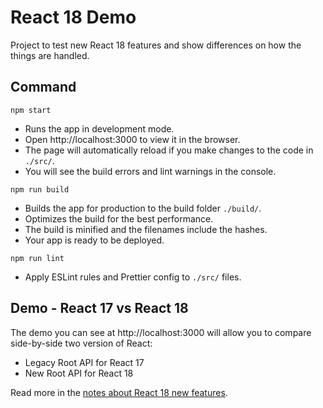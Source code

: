 # React 18 Demo

Project to test new React 18 features and show differences on how the things are handled.

## Command

`npm start`

-   Runs the app in development mode.
-   Open http://localhost:3000 to view it in the browser.
-   The page will automatically reload if you make changes to the code in `./src/`.
-   You will see the build errors and lint warnings in the console.

`npm run build`

-   Builds the app for production to the build folder `./build/`.
-   Optimizes the build for the best performance.
-   The build is minified and the filenames include the hashes.
-   Your app is ready to be deployed.

`npm run lint`

-   Apply ESLint rules and Prettier config to `./src/` files.

## Demo - React 17 vs React 18

The demo you can see at http://localhost:3000 will allow you to compare side-by-side two version of React:

-   Legacy Root API for React 17
-   New Root API for React 18

Read more in the [notes about React 18 new features](./UPGRADE.md).
